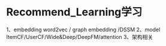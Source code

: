# Recommend_Learning学习  
1、embedding 
   word2vec / graph embedding /DSSM 
2、model 
  ItemCF/UserCF/Wide&Deep/DeepFM/attention 
3、架构相关 
